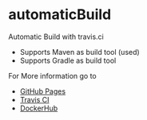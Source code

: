 # automaticBuild

Automatic Build with travis.ci
  - Supports Maven as build tool (used)
  - Supports Gradle as build tool

For More information go to
  - [GitHub Pages](https://patrickeklund.github.io/automaticBuild/)
  - [Travis CI](https://travis-ci.org/patrickeklund/automaticBuild)
  - [DockerHub](https://hub.docker.com/r/patrickeklund/automaticbuild/)
